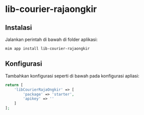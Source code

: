 # lib-courier-rajaongkir

## Instalasi

Jalankan perintah di bawah di folder aplikasi:

```
mim app install lib-courier-rajaongkir
```

## Konfigurasi

Tambahkan konfigurasi seperti di bawah pada konfigurasi apliasi:

```php
return [
    'libCourierRajaOngkir' => [
        'package' => 'starter',
        'apikey' => ''
    ]
];
```
